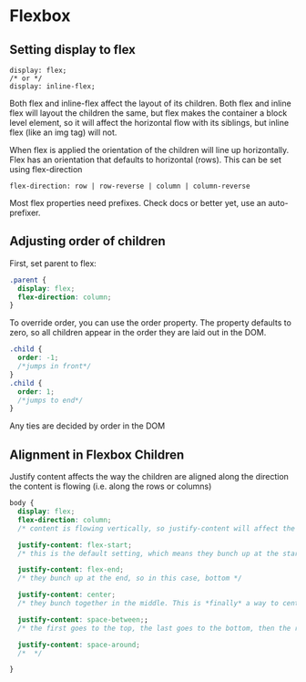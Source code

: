 # Flexbox

## Setting display to flex
```
display: flex;
/* or */
display: inline-flex;
```
Both flex and inline-flex affect the layout of its children. Both flex and inline flex will layout the children the same, but flex makes the container a block level element, so it will affect the horizontal flow with its siblings, but inline flex (like an img tag) will not.

When flex is applied the orientation of the children will line up horizontally. Flex has an orientation that defaults to horizontal (rows). This can be set using flex-direction

```
flex-direction: row | row-reverse | column | column-reverse
```
Most flex properties need prefixes. Check docs or better yet, use an auto-prefixer.  

## Adjusting order of children
First, set parent to flex:
```css
.parent {
  display: flex;
  flex-direction: column;
}
```
To override order, you can use the order property. The property defaults to zero, so all children appear in the order they are laid out in the DOM.
```css
.child {
  order: -1;
  /*jumps in front*/
}
.child {
  order: 1;
  /*jumps to end*/
}
```
Any ties are decided by order in the DOM

## Alignment in Flexbox Children

Justify content affects the way the children are aligned along the direction the content is flowing (i.e. along the rows or columns)
```css
body {
  display: flex;
  flex-direction: column;
  /* content is flowing vertically, so justify-content will affect the vertical spacing without affecting the size of the children */

  justify-content: flex-start;
  /* this is the default setting, which means they bunch up at the start */

  justify-content: flex-end;
  /* they bunch up at the end, so in this case, bottom */

  justify-content: center;
  /* they bunch together in the middle. This is *finally* a way to center one thing vertically in CSS!!!! If you only have one child, it's still centered vertically */

  justify-content: space-between;;
  /* the first goes to the top, the last goes to the bottom, then the rest spread out evenly */

  justify-content: space-around;
  /*  */

}
```
